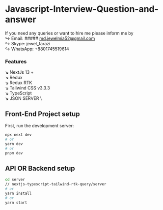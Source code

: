 # Javascript-Interview-Question-and-answer

If you need any queries or want to hire me please inform me by \
↪️ Email: ##### md.jewelmia52@gmail.com \
↪️ Skype: jewel_farazi \
↪️ WhatsApp: +8801745519614

### Features 
↘️ NextJs 13 + \
↘️ Redux \
↘️ Redux RTK \
↘️ Tailwind CSS v3.3.3 \
↘️ TypeScript \
↘️ JSON SERVER \


## Front-End Project setup

First, run the development server:

```bash
npx next dev
# or
yarn dev
# or
pnpm dev
```
## API OR Backend setup
```bash
cd server
// nextjs-typescript-tailwind-rtk-query/server
# or
yarn install
# or
yarn start
```


